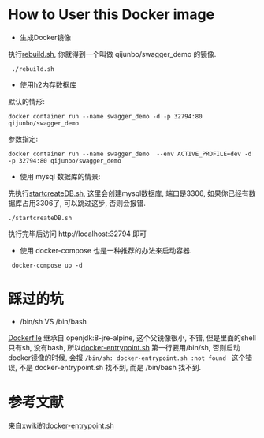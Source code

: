 How to User this Docker image
==

- 生成Docker镜像

执行[rebuild.sh](rebuild.sh), 你就得到一个叫做 qijunbo/swagger_demo 的镜像.

```
 ./rebuild.sh
```


- 使用h2内存数据库

默认的情形:
```
docker container run --name swagger_demo -d -p 32794:80 qijunbo/swagger_demo
```

参数指定:

```
docker container run --name swagger_demo  --env ACTIVE_PROFILE=dev -d -p 32794:80 qijunbo/swagger_demo
```

- 使用 mysql 数据库的情景:

先执行[startcreateDB.sh](startcreateDB.sh), 这里会创建mysql数据库,  端口是3306, 如果你已经有数据库占用3306了, 可以跳过这步, 否则会报错.

```
./startcreateDB.sh
```


执行完毕后访问  http://localhost:32794 即可

- 使用 docker-compose 也是一种推荐的办法来启动容器.

```
 docker-compose up -d 
```

踩过的坑
==

- /bin/sh VS /bin/bash

[Dockerfile](Dockerfile) 继承自  openjdk:8-jre-alpine, 这个父镜像很小, 不错, 但是里面的shell只有sh, 没有bash, 所以[docker-entrypoint.sh](docker-entrypoint.sh) 第一行要用/bin/sh, 否则启动docker镜像的时候, 会报 ``` /bin/sh: docker-entrypoint.sh :not found  ``` 这个错误, 不是 docker-entrypoint.sh 找不到, 而是 /bin/bash 找不到.


参考文献
==

来自xwiki的[docker-entrypoint.sh](https://github.com/xwiki-contrib/docker-xwiki/blob/ebb7e79fa3f4da7d8a6cb7c8451a08fee2e1d2a3/9/mysql-tomcat/xwiki/docker-entrypoint.sh)

